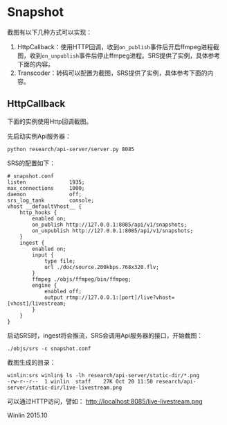 # Snapshot

截图有以下几种方式可以实现：

1. HttpCallback：使用HTTP回调，收到`on_publish`事件后开启ffmpeg进程截图，收到`on_unpublish`事件后停止ffmpeg进程。SRS提供了实例，具体参考下面的内容。
1. Transcoder：转码可以配置为截图，SRS提供了实例，具体参考下面的内容。

## HttpCallback

下面的实例使用Http回调截图。

先启动实例Api服务器：
```
python research/api-server/server.py 8085
```

SRS的配置如下：
```
# snapshot.conf
listen              1935;
max_connections     1000;
daemon              off;
srs_log_tank        console;
vhost __defaultVhost__ {
    http_hooks {
        enabled on;
        on_publish http://127.0.0.1:8085/api/v1/snapshots;
        on_unpublish http://127.0.0.1:8085/api/v1/snapshots;
    }
    ingest {
        enabled on;
        input {
            type file;
            url ./doc/source.200kbps.768x320.flv;
        }
        ffmpeg ./objs/ffmpeg/bin/ffmpeg;
        engine {
            enabled off;
            output rtmp://127.0.0.1:[port]/live?vhost=[vhost]/livestream;
        }
    }
}
```

启动SRS时，ingest将会推流，SRS会调用Api服务器的接口，开始截图：
```
./objs/srs -c snapshot.conf
```

截图生成的目录：
```
winlin:srs winlin$ ls -lh research/api-server/static-dir/*.png
-rw-r--r--  1 winlin  staff    27K Oct 20 11:50 research/api-server/static-dir/live-livestream.png
```

可以通过HTTP访问，譬如： [http://localhost:8085/live-livestream.png](http://localhost:8085/live-livestream.png)

Winlin 2015.10